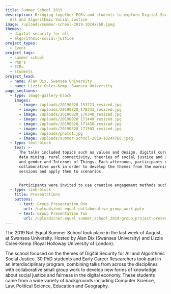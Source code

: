 ```yaml
---
title: Summer School 2019
description: Bringing together ECRs and students to explore Digital Security for
  All and Algorithmic Social Justice
image: /uploads/summer-school-2019-1024x768.jpeg
themes:
  - digital-security-for-all
  - algorithmic-social-justice
project_types:
  - Event
project_tags:
  - summer school
  - PhD's
  - ECRs
  - students
project_lead:
  - name: Alan Dix, Swansea University
  - name: Lizzie Coles-Kemp, Swansea University
page_sections:
  - type: image-gallery-block
    images:
      - image: /uploads/20190828_153223_resized.jpg
      - image: /uploads/20190828_170343_resized.jpg
      - image: /uploads/20190828_170348_resized.jpg
      - image: /uploads/20190828_171449_resized.jpg
      - image: /uploads/20190828_171458_resized.jpg
      - image: /uploads/20190828_171503_resized.jpg
      - image: /uploads/photo1.jpg
      - image: /uploads/summer-school-2019-1024x768.jpeg
  - type: text-block
    text: >-
      The talks included topics such as values and design, digital currencies,
      data mining, rural connectivity, theories of social justice and security,
      and gender and Internet of Things. Each afternoon, participants conducted
      collaborative work in order to develop the themes from the morning
      sessions and apply them to scenarios.


      Participants were invited to use creative engagement methods such as storytelling, physical modelling and video to reflect and explore what they had learned during the talks and to discuss how this might be applied to a particular problem of algorithmic social justice. The Summer School concluded with presentations from each collaborative group work.
  - type: link-block
    title: Presentations
    buttons:
      - text: Group Presentation One
        url: /uploads/not-equal-collaborative_group_work.pptx
      - text: Group Presentation Two
        url: /uploads/not-equal_summer_school_2019-group_project-presentation.pptx
---
```

The 2019 Not-Equal Summer School took place in the last week of August, at Swansea University. Hosted by Alan Dix (Swansea University) and Lizzie Coles-Kemp (Royal Holloway University of London).

The school focused on the themes of Digital Security for All and Algorithmic Social Justice. 30 PhD students and Early Career Researchers took part in an interdisciplinary program, combining talks from across the disciplines with collaborative small group work to develop new forms of knowledge about social justice and fairness in the digital economy. These students came from a wide variety of backgrounds including Computer Science, Law, Political Science, Education and Geography.